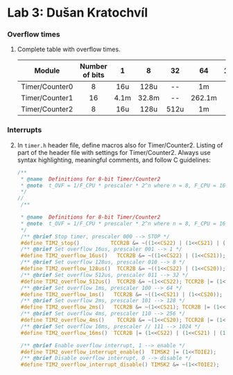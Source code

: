 # Lab 3: Dušan Kratochvíl

### Overflow times

1. Complete table with overflow times.

   | **Module** | **Number of bits** | **1** | **8** | **32** | **64** | **128** | **256** | **1024** |
   | :-: | :-: | :-: | :-: | :-: | :-: | :-: | :-: | :-: |
   | Timer/Counter0 | 8  |  16u  | 128u | -- | 1m    | -- | 4.1m| 16.4m |
   | Timer/Counter1 | 16 |  4.1m | 32.8m| -- | 262.1m| -- | 1.49| 4.194 |
   | Timer/Counter2 | 8  |  16u  | 128u |512u| 1m    | 2m | 4.1m| 16.4m |

### Interrupts

2. In `timer.h` header file, define macros also for Timer/Counter2. Listing of part of the header file with settings for Timer/Counter2. Always use syntax highlighting, meaningful comments, and follow C guidelines:

   ```c
   /**
    * @name  Definitions for 8-bit Timer/Counter2
    * @note  t_OVF = 1/F_CPU * prescaler * 2^n where n = 8, F_CPU = 16 MHz
    */
   //
    /**

    * @name  Definitions for 8-bit Timer/Counter2
    * @note  t_OVF = 1/F_CPU * prescaler * 2^n where n = 8, F_CPU = 16 MHz
    */
    /** @brief Stop timer, prescaler 000 --> STOP */
    #define TIM2_stop()          TCCR2B &= ~((1<<CS22) | (1<<CS21) | (1<<CS20));
    /** @brief Set overflow 16us, prescaler 001 --> 1 */
    #define TIM2_overflow_16us()   TCCR2B &= ~((1<<CS22) | (1<<CS21)); TCCR2B |= (1<<CS20);
    /** @brief Set overflow 128us, prescaler 010 --> 8 */
    #define TIM2_overflow_128us()  TCCR2B &= ~((1<<CS22) | (1<<CS20)); TCCR2B |= (1<<CS21);
    /** @brief Set overflow 512us, prescaler 011 --> 32 */
    #define TIM2_overflow_512us()  TCCR2B &= ~(1<<CS22); TCCR2B |= (1<<CS20) | (1<<CS21);
    /** @brief Set overflow 1ms, prescaler 100 --> 64 */
    #define TIM2_overflow_1ms()   TCCR2B &= ~((1<<CS21) | (1<<CS20)); TCCR2B |= (1<<CS22);
    /** @brief Set overflow 2ms, prescaler 101 --> 128 */
    #define TIM2_overflow_2ms()   TCCR2B &= ~(1<<CS21); TCCR2B |= (1<<CS22) | (1<<CS20);
    /** @brief Set overflow 4ms, prescaler 110 --> 256 */
    #define TIM2_overflow_4ms()    TCCR2B &= ~(1<<CS20); TCCR2B |= (1<<CS21) | (1<<CS22);
    /** @brief Set overflow 16ms, prescaler // 111 --> 1024 */
    #define TIM2_overflow_16ms()  TCCR2B |= (1<<CS22) | (1<<CS21) | (1<<CS20);

    /** @brief Enable overflow interrupt, 1 --> enable */
    #define TIM2_overflow_interrupt_enable()  TIMSK2 |= (1<<TOIE2);
    /** @brief Disable overflow interrupt, 0 --> disable */
    #define TIM2_overflow_interrupt_disable() TIMSK2 &= ~(1<<TOIE2);


   ```
